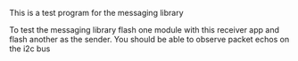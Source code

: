This is a test program for the messaging library

To test the messaging library flash one module with
this receiver app and flash another as the sender.
You should be able to observe packet echos on the i2c bus
